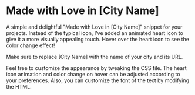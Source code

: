 # Made with Love in [City Name]

A simple and delightful "Made with Love in [City Name]" snippet for your projects. Instead of the typical icon, I've added an animated heart icon to give it a more visually appealing touch. Hover over the heart icon to see the color change effect!

Make sure to replace [City Name] with the name of your city and its URL.

Feel free to customize the appearance by tweaking the CSS file. The heart icon animation and color change on hover can be adjusted according to your preferences. Also, you can customize the font of the text by modifying the HTML.
